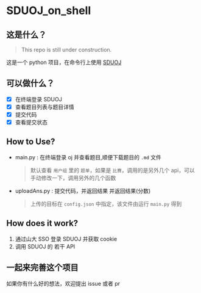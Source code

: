 # SDUOJ_on_shell

## 这是什么？

> This repo is still under construction.

这是一个 python 项目，在命令行上使用 [SDUOJ](https://github.com/SDUOJ/OnlineJudge)

## 可以做什么？

- [X] 在终端登录 SDUOJ
- [X] 查看题目列表与题目详情
- [X] 提交代码
- [X] 查看提交状态

## How to Use?

- main.py : 在终端登录 oj 并查看题目,顺便下载题目的 `.md` 文件
    > 默认查看 `用户组` 里的 `题单`，如果是 `比赛`，调用的是另外几个 api，可以手动修改一下，调用另外的几个函数
- uploadAns.py : 提交代码，并返回结果 并返回结果(分数)
    > 上传的目标在 `config.json` 中指定，该文件由运行 `main.py` 得到

## How does it work?

1. 通过山大 SSO 登录 SDUOJ 并获取 cookie
2. 调用 SDUOJ 的 若干 API 

## 一起来完善这个项目

如果你有什么好的想法，欢迎提出 issue 或者 pr
